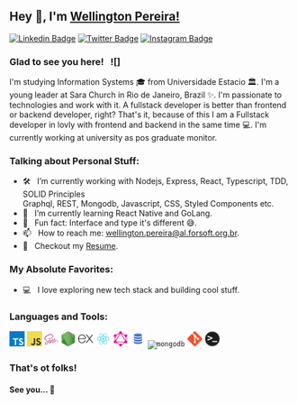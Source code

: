 ## Hey 👋, I'm [Wellington Pereira!](https://github.com/TonRockets/)

[![Linkedin Badge](https://img.shields.io/badge/-LinkedIn-0e76a8?style=flat-square&logo=Linkedin&logoColor=white)](https://linkedin.com/in/wellingtonpsantos/)
[![Twitter Badge](https://img.shields.io/badge/-Twitter-00acee?style=flat-square&logo=Twitter&logoColor=white)](https://twitter.com/HS_ToN/)
[![Instagram Badge](https://img.shields.io/badge/-Instagram-e4405f?style=flat-square&logo=Instagram&logoColor=white)](https://instagram.com/ton.rockets/)

### Glad to see you here! &nbsp; ![]

I'm studying Information Systems 🎓 from Universidade Estacio 🏛. I'm a young leader at Sara Church in Rio de Janeiro, Brazil ✨. I'm passionate to technologies and work with it. A fullstack developer is better than frontend or backend developer, right? That's it, because of this I am a Fullstack developer in lovly with frontend and backend in the same time 💻. I'm currently working at university as pos graduate monitor.

### Talking about Personal Stuff:

- 🛠 &nbsp; I’m currently working with Nodejs, Express, React, Typescript, TDD, SOLID Principles <br /> Graphql, REST, Mongodb, Javascript, CSS, Styled Components etc.
- 🚀 &nbsp; I’m currently learning React Native and GoLang.
- 👾 &nbsp; Fun fact: Interface and type it's different 😅.
- 📫 &nbsp; How to reach me: wellington.pereira@al.forsoft.org.br.
- 📝 &nbsp; Checkout my [Resume](https://github.com/TonRockets/iampavangandhi/blob/master/resume.pdf).

### My Absolute Favorites:

- 💻 &nbsp; I love exploring new tech stack and building cool stuff.

### Languages and Tools:

<code><img height="27" src="https://raw.githubusercontent.com/github/explore/80688e429a7d4ef2fca1e82350fe8e3517d3494d/topics/typescript/typescript.png" alt="typescript"></code>
<code><img height="27" src="https://raw.githubusercontent.com/github/explore/80688e429a7d4ef2fca1e82350fe8e3517d3494d/topics/javascript/javascript.png" alt="javascript"></code>
<code><img height="25" src="https://raw.githubusercontent.com/github/explore/80688e429a7d4ef2fca1e82350fe8e3517d3494d/topics/sass/sass.png" alt="sass"></code>
<code><img height="27" src="https://raw.githubusercontent.com/github/explore/80688e429a7d4ef2fca1e82350fe8e3517d3494d/topics/nodejs/nodejs.png" alt="nodejs"></code>
<code><img height="27" src="https://raw.githubusercontent.com/devicons/devicon/master/icons/express/express-original.svg" alt="expressjs"></code>
<code><img height="27" src="https://raw.githubusercontent.com/github/explore/80688e429a7d4ef2fca1e82350fe8e3517d3494d/topics/react/react.png" alt="react"></code>
<code><img height="27" src="https://raw.githubusercontent.com/github/explore/80688e429a7d4ef2fca1e82350fe8e3517d3494d/topics/graphql/graphql.png" alt="graphql"></code>
<code><img height="27" src="https://raw.githubusercontent.com/github/explore/80688e429a7d4ef2fca1e82350fe8e3517d3494d/topics/sql/sql.png" alt="sql"></code>
<code><img height="27" src="https://encrypted-tbn0.gstatic.com/images?q=tbn%3AANd9GcSTTzPAw-55ssm1Im594xYZ9eRQu2JylrkYLg&usqp=CAU" alt="mongodb"></code>
<code><img height="27" src="https://raw.githubusercontent.com/devicons/devicon/master/icons/git/git-original.svg" alt="git"></code>
<code><img height="27" src="https://raw.githubusercontent.com/github/explore/80688e429a7d4ef2fca1e82350fe8e3517d3494d/topics/terminal/terminal.png" alt="terminal"></code>



### That's ot folks!
#### See you... 🚀
